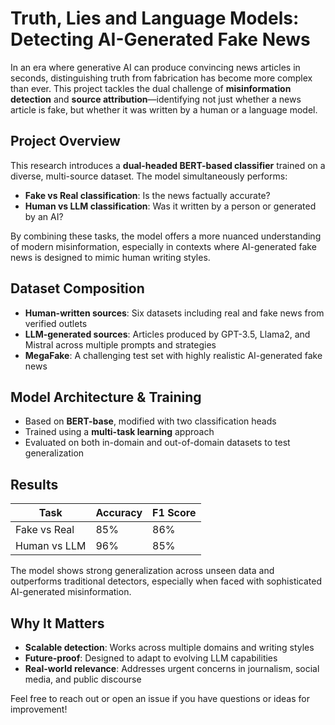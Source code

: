 # Truth, Lies and Language Models: Detecting AI-Generated Fake News

In an era where generative AI can produce convincing news articles in seconds, distinguishing truth from fabrication has become more complex than ever. This project tackles the dual challenge of **misinformation detection** and **source attribution**—identifying not just whether a news article is fake, but whether it was written by a human or a language model.

## Project Overview

This research introduces a **dual-headed BERT-based classifier** trained on a diverse, multi-source dataset. The model simultaneously performs:
- **Fake vs Real classification**: Is the news factually accurate?
- **Human vs LLM classification**: Was it written by a person or generated by an AI?

By combining these tasks, the model offers a more nuanced understanding of modern misinformation, especially in contexts where AI-generated fake news is designed to mimic human writing styles.

## Dataset Composition

- **Human-written sources**: Six datasets including real and fake news from verified outlets
- **LLM-generated sources**: Articles produced by GPT-3.5, Llama2, and Mistral across multiple prompts and strategies
- **MegaFake**: A challenging test set with highly realistic AI-generated fake news

## Model Architecture & Training

- Based on **BERT-base**, modified with two classification heads
- Trained using a **multi-task learning** approach
- Evaluated on both in-domain and out-of-domain datasets to test generalization

## Results

| Task               | Accuracy | F1 Score |
|--------------------|----------|----------|
| Fake vs Real       | 85%      | 86%      |
| Human vs LLM       | 96%      | 85%      |

The model shows strong generalization across unseen data and outperforms traditional detectors, especially when faced with sophisticated AI-generated misinformation.

## Why It Matters

- **Scalable detection**: Works across multiple domains and writing styles
- **Future-proof**: Designed to adapt to evolving LLM capabilities
- **Real-world relevance**: Addresses urgent concerns in journalism, social media, and public discourse


Feel free to reach out or open an issue if you have questions or ideas for improvement!
